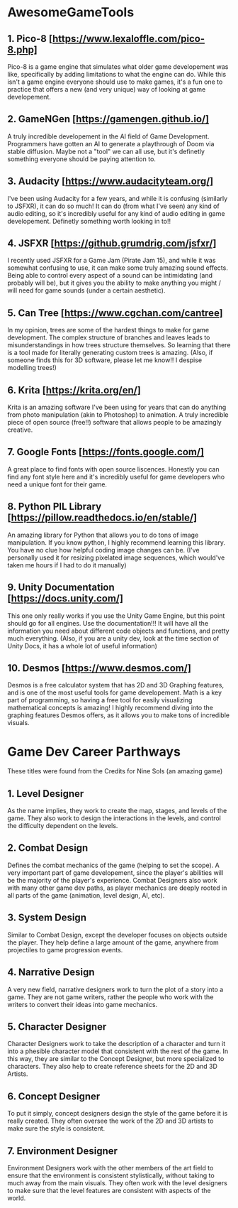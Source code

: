 # AwesomeGameTools

## 1. Pico-8 [https://www.lexaloffle.com/pico-8.php]
Pico-8 is a game engine that simulates what older game developement was like, specifically by adding limitations to what the engine can do. While this isn't a game engine everyone should use to make games, it's a fun one to practice that offers a new (and very unique) way of looking at game developement.

## 2. GameNGen [https://gamengen.github.io/]
A truly incredible developement in the AI field of Game Development. Programmers have gotten an AI to generate a playthrough of Doom via stable diffusion. Maybe not a "tool" we can all use, but it's definetly something everyone should be paying attention to.

## 3. Audacity [https://www.audacityteam.org/]
I've been using Audacity for a few years, and while it is confusing (similarly to JSFXR), it can do so much! It can do (from what I've seen) any kind of audio editing, so it's incredibly useful for any kind of audio editing in game developement. Definetly something worth looking in to!!

## 4. JSFXR [https://github.grumdrig.com/jsfxr/]
I recently used JSFXR for a Game Jam (Pirate Jam 15), and while it was somewhat confusing to use, it can make some truly amazing sound effects. Being able to control every aspect of a sound can be intimidating (and probably will be), but it gives you the ability to make anything you might / will need for game sounds (under a certain aesthetic).

## 5. Can Tree [https://www.cgchan.com/cantree]
In my opinion, trees are some of the hardest things to make for game development. The complex structure of branches and leaves leads to misunderstandings in how trees structure themselves. So learning that there is a tool made for literally generating custom trees is amazing. (Also, if someone finds this for 3D software, please let me know!! I despise modelling trees!)

## 6. Krita [https://krita.org/en/]
Krita is an amazing software I've been using for years that can do anything from photo manipulation (akin to Photoshop) to animation. A truly incredible piece of open source (free!!) software that allows people to be amazingly creative.

## 7. Google Fonts [https://fonts.google.com/]
A great place to find fonts with open source liscences. Honestly you can find any font style here and it's incredibly useful for game developers who need a unique font for their game.

## 8. Python PIL Library [https://pillow.readthedocs.io/en/stable/]
An amazing library for Python that allows you to do tons of image manipulation. If you know python, I highly recommend learning this library. You have no clue how helpful coding image changes can be. (I've personally used it for resizing pixelated image sequences, which would've taken me hours if I had to do it manually)

## 9. Unity Documentation [https://docs.unity.com/]
This one only really works if you use the Unity Game Engine, but this point should go for all engines. Use the documentation!!! It will have all the information you need about different code objects and functions, and pretty much everything. (Also, if you are a unity dev, look at the time section of Unity Docs, it has a whole lot of useful information)

## 10. Desmos [https://www.desmos.com/]
Desmos is a free calculator system that has 2D and 3D Graphing features, and is one of the most useful tools for game developement. Math is a key part of programming, so having a free tool for easily visualizing mathematical concepts is amazing! I highly recommend diving into the graphing features Desmos offers, as it allows you to make tons of incredible visuals.


# Game Dev Career Parthways
These titles were found from the Credits for Nine Sols (an amazing game)
## 1. Level Designer
As the name implies, they work to create the map, stages, and levels of the game. They also work to design the interactions in the levels, and control the difficulty dependent on the levels.

## 2. Combat Design
Defines the combat mechanics of the game (helping to set the scope). A very important part of game developement, since the player's abilities will be the majority of the player's experience. Combat Designers also work with many other game dev paths, as player mechanics are deeply rooted in all parts of the game (animation, level design, AI, etc).

## 3. System Design
Similar to Combat Design, except the developer focuses on objects outside the player. They help define a large amount of the game, anywhere from projectiles to game progression events.

## 4. Narrative Design
A very new field, narrative designers work to turn the plot of a story into a game. They are not game writers, rather the people who work with the writers to convert their ideas into game mechanics.

## 5. Character Designer
Character Designers work to take the description of a character and turn it into a phesible character model that consistent with the rest of the game. In this way, they are similar to the Concept Designer, but more specialized to characters. They also help to create reference sheets for the 2D and 3D Artists.

## 6. Concept Designer
To put it simply, concept designers design the style of the game before it is really created. They often oversee the work of the 2D and 3D artists to make sure the style is consistent.

## 7. Environment Designer
Environment Designers work with the other members of the art field to ensure that the environment is consistent stylistically, without taking to much away from the main visuals. They often work with the level designers to make sure that the level features are consistent with aspects of the world.
